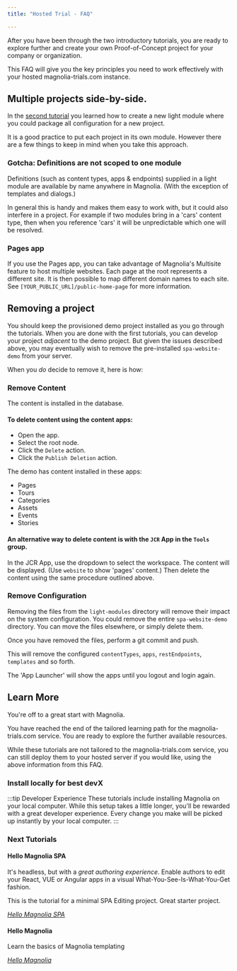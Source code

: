 ```yaml
---
title: "Hosted Trial - FAQ"

---
```


After you have been through the two introductory tutorials, you are ready to explore further and create your own Proof-of-Concept project for your company or organization. 

This FAQ will give you the key principles you need to work effectively with your hosted magnolia-trials.com instance.

## Multiple projects side-by-side.

In the [second tutorial](/docs/getting-started/hello-hosted-headless) you learned how to create a new light module where you could package all configuration for a new project. 

It is a good practice to put each project in its own module.
However there are a few things to keep in mind when you take this approach.

### Gotcha: Definitions are not scoped to one module

Definitions (such as content types, apps & endpoints) supplied in a light module are available by name anywhere in Magnolia. (With the exception of templates and dialogs.)

In general this is handy and makes them easy to work with, but it could also interfere in a project. For example if two modules bring in a 'cars' content type, then when you reference 'cars' it will be unpredictable which one will be resolved.

### Pages app

If you use the Pages app, you can take advantage of Magnolia's Multisite feature to host multiple websites. Each page at the root represents a different site. It is then possible to map different domain names to each site.
See `[YOUR_PUBLIC_URL]/public-home-page` for more information.

## Removing a project

You should keep the provisioned demo project installed as you go through the tutorials. When you are done with the first tutorials, you can develop your project *adjacent* to the demo project. But given the issues described above, you may eventually wish to remove the pre-installed `spa-website-demo` from your server.

When you *do* decide to remove it, here is how:


### Remove Content

The content is installed in the database.

#### To delete content using the content apps:

* Open the app.
* Select the root node.
* Click the `Delete` action.
* Click the `Publish Deletion` action.

The demo has content installed in these apps:

*   Pages
*   Tours
*   Categories
*   Assets
*   Events
*   Stories

#### An alternative way to delete content is with the `JCR` App in the `Tools` group.

In the JCR App, use the dropdown to select the workspace.
The content will be displayed. (Use `website` to show 'pages' content.)
Then delete the content using the same procedure outlined above.

### Remove Configuration

Removing the files from the `light-modules` directory will remove their impact on the system configuration. You could remove the entire `spa-website-demo` directory.
You can move the files elsewhere, or simply delete them.

Once you have removed the files, perform a git commit and push.

This will remove the configured `contentTypes`, `apps`, `restEndpoints`, `templates` and so forth.

The 'App Launcher' will show the apps until you logout and login again.


## Learn More

You're off to a great start with Magnolia.

You have reached the end of the tailored learning path for the magnolia-trials.com service. You are ready to explore the further available resources.

While these tutorials are not tailored to the magnolia-trials.com service, you can still deploy them to your hosted server if you would like, using the above information from this FAQ.

### Install locally for best devX

:::tip Developer Experience
These tutorials include installing Magnolia on your local computer. While this setup takes a little longer, you'll be rewarded with a great developer experience. Every change you make will be picked up instantly by your local computer.
:::

### Next Tutorials

#### Hello Magnolia SPA

It's headless, but with a *great authoring experience*. Enable authors to edit your React, VUE or Angular apps in a visual What-You-See-Is-What-You-Get fashion.

This is the tutorial for a minimal SPA Editing project. Great starter project.

[_Hello Magnolia SPA_](hello-spa.md)

#### Hello Magnolia

Learn the basics of Magnolia templating

[_Hello Magnolia_](https://documentation.magnolia-cms.com/display/DOCS/Hello+Magnolia)

